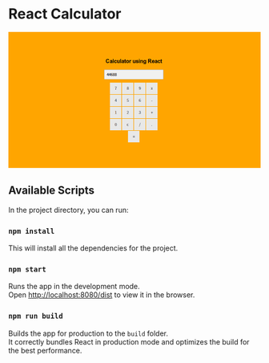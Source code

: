 # React Calculator

![screenshot](screenshot/screenshot.png)

## Available Scripts

In the project directory, you can run:

### `npm install`

This will install all the dependencies for the project.

### `npm start`

Runs the app in the development mode.<br>
Open [http://localhost:8080/dist](http://localhost:8080/dist) to view it in the browser.

### `npm run build`

Builds the app for production to the `build` folder.<br>
It correctly bundles React in production mode and optimizes the build for the best performance.
